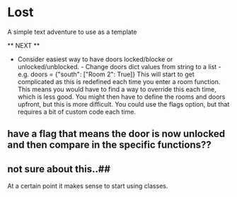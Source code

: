 # Lost
A simple text adventure to use as a template


** NEXT **

* Consider easiest way to have doors locked/blocke or unlocked/unblocked.
      - Change doors dict values from string to a list
      - e.g. doors = {"south": ["Room 2": True]}
 This will start to get complicated as this is redefined each time you enter a room function.
 This means you would have to find a way to override this each time, which is less good.
 You might then have to define the rooms and doors upfront, but this is more difficult.
 You could use the flags option, but that requires a bit of custom code each time.
 ## have a flag that means the door is now unlocked and then compare in the specific functions?? ##
 ## not sure about this..##
 
 At a certain point it makes sense to start using classes. 
